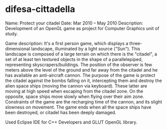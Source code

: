 # difesa-cittadella

Name: Protect your citadel
Date: Mar 2010 – May 2010
Description: Development of an OpenGL game as project for Computer Graphics unit of study.

Game description:
It's a first person game, which displays a three-dimensional landscape, illuminated by a light source ("Sun"). This landscape is composed of a large terrain on which there is the "citadel", a set of at least ten textured objects in the shape of a parallelepiped, representing skyscrapers/buildings.
The position of the observer is few meters above the level of the ground and far away from the citadel and he has available an anti-aircraft cannon.
The purpose of the game is protect the citadel against the bombs falling on it, intercepting them and destroy the alien space ships (moving the cannon via keyboard). These latter are moving at high speed when escaping from the citadel zone. On the opposite, space ships move slowly when flying over their aim zone. Constraints of the game are the recharging time of the cannon, and its slight slowness on movement. The game ends when all the space ships have been destroyed, or citadel has been deeply damaged.

Used Eclipse IDE for C++ Developers and GLUT OpenGL library.
